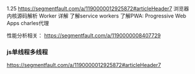 1.25
https://segmentfault.com/a/1190000012925872#articleHeader7
浏览器内核源码解析
Worker 详解
了解service workers
了解PWA: Progressive Web Apps
charles代理

性能分析相关：
https://segmentfault.com/a/1190000008407729

### js单线程多线程
https://segmentfault.com/a/1190000012925872#articleHeader7
